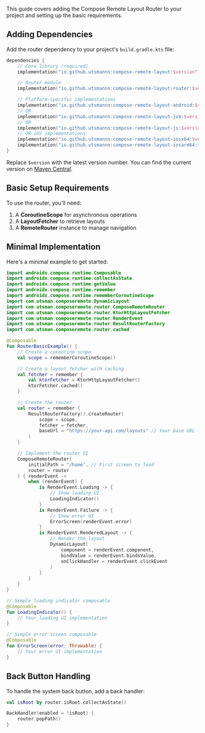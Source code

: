 This guide covers adding the Compose Remote Layout Router to your project and setting up the basic
requirements.

## Adding Dependencies

Add the router dependency to your project's `build.gradle.kts` file:

```kotlin
dependencies {
    // Core library (required)
    implementation("io.github.utsmannn:compose-remote-layout:$version")

    // Router module
    implementation("io.github.utsmannn:compose-remote-layout-router:$version")

    // Platform-specific implementations
    implementation("io.github.utsmannn:compose-remote-layout-android:$version") // For Android
    // OR
    implementation("io.github.utsmannn:compose-remote-layout-jvm:$version") // For Desktop
    // OR
    implementation("io.github.utsmannn:compose-remote-layout-js:$version") // For Web
    // OR iOS implementations
    implementation("io.github.utsmannn:compose-remote-layout-iosx64:$version")
    implementation("io.github.utsmannn:compose-remote-layout-iosarm64:$version")
}
```

Replace `$version` with the latest version number. You can find the current version
on [Maven Central](https://central.sonatype.com/artifact/io.github.utsmannn/compose-remote-layout-router).

## Basic Setup Requirements

To use the router, you'll need:

1. A **CoroutineScope** for asynchronous operations
2. A **LayoutFetcher** to retrieve layouts
3. A **RemoteRouter** instance to manage navigation

## Minimal Implementation

Here's a minimal example to get started:

```kotlin
import androidx.compose.runtime.Composable
import androidx.compose.runtime.collectAsState
import androidx.compose.runtime.getValue
import androidx.compose.runtime.remember
import androidx.compose.runtime.rememberCoroutineScope
import com.utsman.composeremote.DynamicLayout
import com.utsman.composeremote.router.ComposeRemoteRouter
import com.utsman.composeremote.router.KtorHttpLayoutFetcher
import com.utsman.composeremote.router.RenderEvent
import com.utsman.composeremote.router.ResultRouterFactory
import com.utsman.composeremote.router.cached

@Composable
fun RouterBasicExample() {
    // Create a coroutine scope
    val scope = rememberCoroutineScope()

    // Create a layout fetcher with caching
    val fetcher = remember {
        val ktorFetcher = KtorHttpLayoutFetcher()
        ktorFetcher.cached()
    }

    // Create the router
    val router = remember {
        ResultRouterFactory().createRouter(
            scope = scope,
            fetcher = fetcher,
            baseUrl = "https://your-api.com/layouts" // Your base URL for layouts
        )
    }

    // Implement the router UI
    ComposeRemoteRouter(
        initialPath = "/home", // First screen to load
        router = router
    ) { renderEvent ->
        when (renderEvent) {
            is RenderEvent.Loading -> {
                // Show loading UI
                LoadingIndicator()
            }
            is RenderEvent.Failure -> {
                // Show error UI
                ErrorScreen(renderEvent.error)
            }
            is RenderEvent.RenderedLayout -> {
                // Render the layout
                DynamicLayout(
                    component = renderEvent.component,
                    bindValue = renderEvent.bindsValue,
                    onClickHandler = renderEvent.clickEvent
                )
            }
        }
    }
}

// Simple loading indicator composable
@Composable
fun LoadingIndicator() {
    // Your loading UI implementation
}

// Simple error screen composable
@Composable
fun ErrorScreen(error: Throwable) {
    // Your error UI implementation
}
```

## Back Button Handling

To handle the system back button, add a back handler:

```kotlin
val isRoot by router.isRoot.collectAsState()

BackHandler(enabled = !isRoot) {
    router.popPath()
}
```